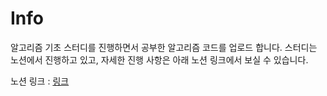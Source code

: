 # Info

알고리즘 기초 스터디를 진행하면서 공부한 알고리즘 코드를 업로드 합니다.
스터디는 노션에서 진행하고 있고, 자세한 진행 사항은 아래 노션 링크에서 보실 수 있습니다.

노션 링크 : [링크](https://onyx-professor-691.notion.site/aa25de4a949b4e8d9d5186ec7a8aebf5)
